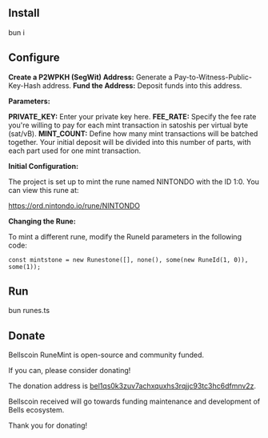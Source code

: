 Install
------
bun i

Configure
------
**Create a P2WPKH (SegWit) Address:** Generate a Pay-to-Witness-Public-Key-Hash address.
**Fund the Address:** Deposit funds into this address.

**Parameters:**

**PRIVATE_KEY:** Enter your private key here.
**FEE_RATE:** Specify the fee rate you're willing to pay for each mint transaction in satoshis per virtual byte (sat/vB).
**MINT_COUNT:** Define how many mint transactions will be batched together. Your initial deposit will be divided into this number of parts, with each part used for one mint transaction.

**Initial Configuration:**

The project is set up to mint the rune named NINTONDO with the ID 1:0. You can view this rune at:

https://ord.nintondo.io/rune/NINTONDO

**Changing the Rune:**

To mint a different rune, modify the RuneId parameters in the following code:

```const mintstone = new Runestone([], none(), some(new RuneId(1, 0)), some(1));```

Run
------

bun runes.ts

Donate
------

Bellscoin RuneMint is open-source and community funded. 

If you can, please consider donating!

The donation address is
[bel1qs0k3zuv7achxquxhs3rqjjc93tc3hc6dfmnv2z](https://nintondo.io/explorer/address/bel1qs0k3zuv7achxquxhs3rqjjc93tc3hc6dfmnv2z).

Bellscoin received will go towards funding maintenance and development of Bells ecosystem.

Thank you for donating!
